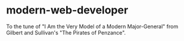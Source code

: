 # modern-web-developer
To the tune of "I Am the Very Model of a Modern Major-General" from Gilbert and Sullivan's "The Pirates of Penzance".
